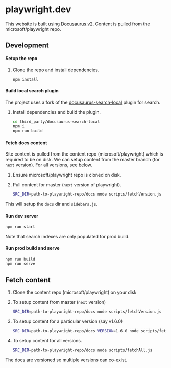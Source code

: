 # playwright.dev

This website is built using [Docusaurus v2](https://v2.docusaurus.io/). Content is pulled from the microsoft/playwright repo.

## Development

#### Setup the repo

1. Clone the repo and install dependencies.

   ```sh
   npm install
   ```

#### Build local search plugin

The project uses a fork of the [docusaurus-search-local](https://github.com/easyops-cn/docusaurus-search-local) plugin for search.

1. Install dependencies and build the plugin.

   ```sh
   cd third_party/docusaurus-search-local
   npm i
   npm run build
   ```

#### Fetch docs content

Site content is pulled from the content repo (microsoft/playwright) which is required to be on disk. We can setup content from the master branch (for `next` version). For all versions, see [below](#fetch-content).

1. Ensure microsoft/playwright repo is cloned on disk.
1. Pull content for master (`next` version of playwright).

   ```sh
   SRC_DIR=path-to-playwright-repo/docs node scripts/fetchVersion.js
   ```

This will setup the `docs` dir and `sidebars.js`.

#### Run dev server

```sh
npm run start
```

Note that search indexes are only populated for prod build.

#### Run prod build and serve

```sh
npm run build
npm run serve
```

## Fetch content

1. Clone the content repo (microsoft/playwright) on your disk
1. To setup content from master (`next` version)

   ```sh
   SRC_DIR=path-to-playwright-repo/docs node scripts/fetchVersion.js
   ```

1. To setup content for a particular version (say v1.6.0)

   ```sh
   SRC_DIR=path-to-playwright-repo/docs VERSION=1.6.0 node scripts/fetchVersion.js
   ```

1. To setup content for all versions.

   ```sh
   SRC_DIR=path-to-playwright-repo/docs node scripts/fetchAll.js
   ```

The docs are versioned so multiple versions can co-exist.
